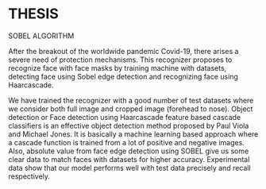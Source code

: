 # THESIS

SOBEL ALGORITHM

After the breakout of the worldwide pandemic Covid-19, there arises a severe need of protection mechanisms. This recognizer proposes to recognize face with face masks by training machine with datasets, detecting face using Sobel edge detection and recognizing face using Haarcascade.

We have trained the recognizer with a good number of test datasets where we consider both full image and cropped image (forehead to nose). Object detection or Face detection using Haarcascade feature based cascade classifiers is an effective object detection method proposed by Paul Viola and Michael Jones. It is basically a machine learning based approach where a cascade function is trained from a lot of positive and negative images. Also, absolute value from face edge detection using SOBEL give us some clear data to match faces with datasets for higher accuracy. Experimental data show that our model performs well with test data precisely and recall respectively. 
